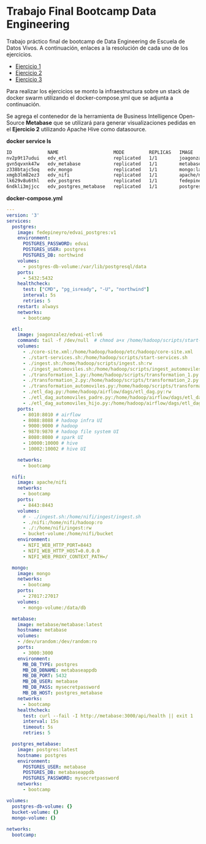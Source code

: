 # Trabajo Final Bootcamp Data Engineering

Trabajo práctico final de bootcamp de Data Engineering de Escuela de Datos Vivos. A continuación, enlaces a la resolución de cada uno de los ejercicios.

- [Ejercicio 1](./Ejercicio1.md)
- [Ejercicio 2](./Ejercicio2.md)
- [Ejercicio 3](./Ejercicio3.md)

Para realizar los ejercicios se monto la infraestructura sobre un stack de docker swarm utilizando el docker-compose.yml que se adjunta a continuación.

Se agrega el contenedor de la herramienta de Business Intelligence Open-Source **Metabase** que se utilizará para generar visualizaciones pedidas en el **Ejercicio 2** utilizando Apache Hive como datasource.

**docker service ls**
```bash
ID             NAME                    MODE         REPLICAS   IMAGE                           PORTS
nv2p9t17udui   edv_etl                 replicated   1/1        joagonzalez/edvai-etl:v6        *:8010->8010/tcp, *:8080->8080/tcp, *:8088->8088/tcp, *:9000->9000/tcp, *:9870->9870/tcp, *:10000->10000/tcp, *:10002->10002/tcp
gvn5qvxnk47w   edv_metabase            replicated   1/1        metabase/metabase:latest        *:3000->3000/tcp
z338btajc5oq   edv_mongo               replicated   1/1        mongo:latest                    *:27017->27017/tcp
xmgb3lm82ez3   edv_nifi                replicated   1/1        apache/nifi:latest              *:8443->8443/tcp
lk629v8u6thl   edv_postgres            replicated   1/1        fedepineyro/edvai_postgres:v1   *:5432->5432/tcp
6ndkli3mjjcc   edv_postgres_metabase   replicated   1/1        postgres:latest 
```

**docker-compose.yml**
```yml
---
version: '3'
services:
  postgres:
    image: fedepineyro/edvai_postgres:v1
    environment:
      POSTGRES_PASSWORD: edvai
      POSTGRES_USER: postgres
      POSTGRES_DB: northwind
    volumes:
      - postgres-db-volume:/var/lib/postgresql/data
    ports:
      - 5432:5432
    healthcheck:
      test: ["CMD", "pg_isready", "-U", "northwind"]
      interval: 5s
      retries: 5
    restart: always
    networks:
      - bootcamp

  etl:
    image: joagonzalez/edvai-etl:v6
    command: tail -f /dev/null  # chmod a+x /home/hadoop/scripts/start-services.sh && ./home/hadoop/scripts/start-services.sh 
    volumes:
      - ./core-site.xml:/home/hadoop/hadoop/etc/hadoop/core-site.xml
      - ./start-services.sh:/home/hadoop/scripts/start-services.sh
      - ./ingest.sh:/home/hadoop/scripts/ingest.sh:rw
      - ./ingest_automoviles.sh:/home/hadoop/scripts/ingest_automoviles.sh:rw
      - ./transformation_1.py:/home/hadoop/scripts/transformation_1.py:rw
      - ./transformation_2.py:/home/hadoop/scripts/transformation_2.py:rw
      - ./transformation_automoviles.py:/home/hadoop/scripts/transformation_automoviles.py:rw
      - ./etl_dag.py:/home/hadoop/airflow/dags/etl_dag.py:rw
      - ./etl_dag_automoviles_padre.py:/home/hadoop/airflow/dags/etl_dag_automoviles_padre.py:rw
      - ./etl_dag_automoviles_hijo.py:/home/hadoop/airflow/dags/etl_dag_automoviles_hijo.py:rw
    ports:
      - 8010:8010 # airflow
      - 8088:8088 # hadoop infra UI
      - 9000:9000 # hadoop
      - 9870:9870 # hadoop file system UI
      - 8080:8080 # spark UI
      - 10000:10000 # hive
      - 10002:10002 # hive UI

    networks:
      - bootcamp

  nifi:
    image: apache/nifi
    networks:
      - bootcamp
    ports:
      - 8443:8443
    volumes:
      # - ./ingest.sh:/home/nifi/ingest/ingest.sh
      - ./nifi:/home/nifi/hadoop:ro
      - ./:/home/nifi/ingest:rw
      - bucket-volume:/home/nifi/bucket
    environment:
      - NIFI_WEB_HTTP_PORT=8443
      - NIFI_WEB_HTTP_HOST=0.0.0.0
      - NIFI_WEB_PROXY_CONTEXT_PATH=/

  mongo:
    image: mongo
    networks:
      - bootcamp
    ports:
      - 27017:27017
    volumes:
      - mongo-volume:/data/db

  metabase:
    image: metabase/metabase:latest
    hostname: metabase
    volumes:
    - /dev/urandom:/dev/random:ro
    ports:
      - 3000:3000
    environment:
      MB_DB_TYPE: postgres
      MB_DB_DBNAME: metabaseappdb
      MB_DB_PORT: 5432
      MB_DB_USER: metabase
      MB_DB_PASS: mysecretpassword
      MB_DB_HOST: postgres_metabase
    networks:
      - bootcamp
    healthcheck:
      test: curl --fail -I http://metabase:3000/api/health || exit 1
      interval: 15s
      timeout: 5s
      retries: 5

  postgres_metabase:
    image: postgres:latest
    hostname: postgres
    environment:
      POSTGRES_USER: metabase
      POSTGRES_DB: metabaseappdb
      POSTGRES_PASSWORD: mysecretpassword
    networks:
      - bootcamp

volumes:
  postgres-db-volume: {}
  bucket-volume: {}
  mongo-volume: {}
  
networks:
  bootcamp:
```